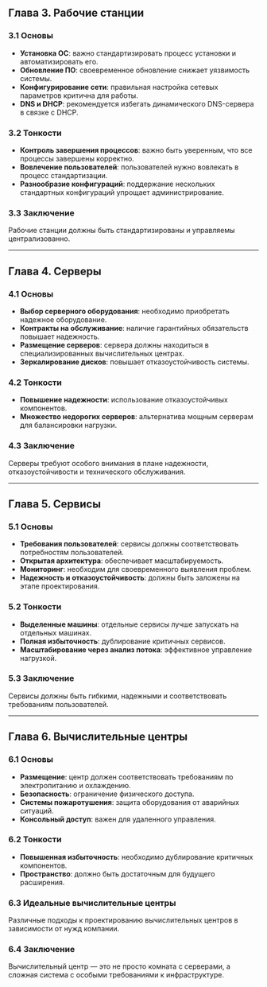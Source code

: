 ## Глава 3. Рабочие станции

### 3.1 Основы

- **Установка ОС**: важно стандартизировать процесс установки и автоматизировать его.
- **Обновление ПО**: своевременное обновление снижает уязвимость системы.
- **Конфигурирование сети**: правильная настройка сетевых параметров критична для работы.
- **DNS и DHCP**: рекомендуется избегать динамического DNS-сервера в связке с DHCP.

### 3.2 Тонкости

- **Контроль завершения процессов**: важно быть уверенным, что все процессы завершены корректно.
- **Вовлечение пользователей**: пользователей нужно вовлекать в процесс стандартизации.
- **Разнообразие конфигураций**: поддержание нескольких стандартных конфигураций упрощает администрирование.

### 3.3 Заключение

Рабочие станции должны быть стандартизированы и управляемы централизованно.

---

## Глава 4. Серверы

### 4.1 Основы

- **Выбор серверного оборудования**: необходимо приобретать надежное оборудование.
- **Контракты на обслуживание**: наличие гарантийных обязательств повышает надежность.
- **Размещение серверов**: сервера должны находиться в специализированных вычислительных центрах.
- **Зеркалирование дисков**: повышает отказоустойчивость системы.

### 4.2 Тонкости

- **Повышение надежности**: использование отказоустойчивых компонентов.
- **Множество недорогих серверов**: альтернатива мощным серверам для балансировки нагрузки.

### 4.3 Заключение

Серверы требуют особого внимания в плане надежности, отказоустойчивости и технического обслуживания.

---

## Глава 5. Сервисы

### 5.1 Основы

- **Требования пользователей**: сервисы должны соответствовать потребностям пользователей.
- **Открытая архитектура**: обеспечивает масштабируемость.
- **Мониторинг**: необходим для своевременного выявления проблем.
- **Надежность и отказоустойчивость**: должны быть заложены на этапе проектирования.

### 5.2 Тонкости

- **Выделенные машины**: отдельные сервисы лучше запускать на отдельных машинах.
- **Полная избыточность**: дублирование критичных сервисов.
- **Масштабирование через анализ потока**: эффективное управление нагрузкой.

### 5.3 Заключение

Сервисы должны быть гибкими, надежными и соответствовать требованиям пользователей.

---

## Глава 6. Вычислительные центры

### 6.1 Основы

- **Размещение**: центр должен соответствовать требованиям по электропитанию и охлаждению.
- **Безопасность**: ограничение физического доступа.
- **Системы пожаротушения**: защита оборудования от аварийных ситуаций.
- **Консольный доступ**: важен для удаленного управления.

### 6.2 Тонкости

- **Повышенная избыточность**: необходимо дублирование критичных компонентов.
- **Пространство**: должно быть достаточным для будущего расширения.

### 6.3 Идеальные вычислительные центры

Различные подходы к проектированию вычислительных центров в зависимости от нужд компании.

### 6.4 Заключение

Вычислительный центр — это не просто комната с серверами, а сложная система с особыми требованиями к инфраструктуре.